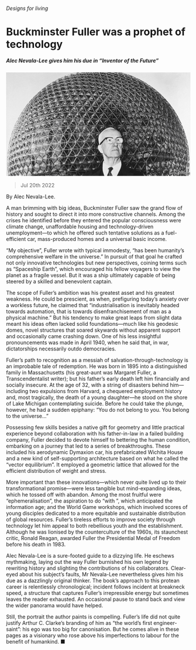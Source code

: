 ###### Designs for living

# Buckminster Fuller was a prophet of technology 

##### Alec Nevala-Lee gives him his due in “Inventor of the Future” 

![image](images/20220723_CUP002.jpg) 

> Jul 20th 2022 

By Alec Nevala-Lee. 

A man brimming with big ideas, Buckminster Fuller saw the grand flow of history and sought to direct it into more constructive channels. Among the crises he identified before they entered the popular consciousness were climate change, unaffordable housing and technology-driven unemployment—to which he offered such tentative solutions as a fuel-efficient car, mass-produced homes and a universal basic income.

“My objective”, Fuller wrote with typical immodesty, “has been humanity’s comprehensive welfare in the universe.” In pursuit of that goal he crafted not only innovative technologies but new perspectives, coining terms such as “Spaceship Earth”, which encouraged his fellow voyagers to view the planet as a fragile vessel. But it was a ship ultimately capable of being steered by a skilled and benevolent captain.

The scope of Fuller’s ambition was his greatest asset and his greatest weakness. He could be prescient, as when, prefiguring today’s anxiety over a workless future, he claimed that “industrialisation is inevitably headed towards automation, that is towards disenfranchisement of man as a physical machine.” But his tendency to make great leaps from slight data meant his ideas often lacked solid foundations—much like his geodesic domes, novel structures that soared skywards without apparent support and occasionally came crashing down. One of his less insightful pronouncements was made in April 1940, when he said that, in war, dictatorships necessarily outdo democracies.

Fuller’s path to recognition as a messiah of salvation-through-technology is an improbable tale of redemption. He was born in 1895 into a distinguished family in Massachusetts (his great-aunt was Margaret Fuller, a Transcendentalist writer); but his father’s early death left him financially and socially insecure. At the age of 32, with a string of disasters behind him—including two expulsions from Harvard, a chequered employment history and, most tragically, the death of a young daughter—he stood on the shore of Lake Michigan contemplating suicide. Before he could take the plunge, however, he had a sudden epiphany: “You do not belong to you. You belong to the universe…” 

Possessing few skills besides a native gift for geometry and little practical experience beyond collaboration with his father-in-law in a failed building company, Fuller decided to devote himself to bettering the human condition, embarking on a journey that led to a series of breakthroughs. These included his aerodynamic Dymaxion car, his prefabricated Wichita House and a new kind of self-supporting architecture based on what he called the “vector equilibrium”. It employed a geometric lattice that allowed for the efficient distribution of weight and stress.

More important than these innovations—which never quite lived up to their transformational promise—were less tangible but mind-expanding ideas, which he tossed off with abandon. Among the most fruitful were “ephemeralisation”, the aspiration to do “with ”, which anticipated the information age; and the World Game workshops, which involved scores of young disciples dedicated to a more equitable and sustainable distribution of global resources. Fuller’s tireless efforts to improve society through technology let him appeal to both rebellious youth and the establishment. Although he was lionised by the counterculture of the 1960s, its staunchest critic, Ronald Reagan, awarded Fuller the Presidential Medal of Freedom before his death in 1983.

Alec Nevala-Lee is a sure-footed guide to a dizzying life. He eschews mythmaking, laying out the way Fuller burnished his own legend by rewriting history and slighting the contributions of his collaborators. Clear-eyed about his subject’s faults, Mr Nevala-Lee nevertheless gives him his due as a dazzlingly original thinker. The book’s approach to this protean career is relentlessly chronological; incident follows incident at breakneck speed, a structure that captures Fuller’s irrepressible energy but sometimes leaves the reader exhausted. An occasional pause to stand back and view the wider panorama would have helped. 

Still, the portrait the author paints is compelling. Fuller’s life did not quite justify Arthur C. Clarke’s branding of him as “the world’s first engineer-saint”: his ego was too big for canonisation. But he comes alive in these pages as a visionary who rose above his imperfections to labour for the benefit of humankind. ■

